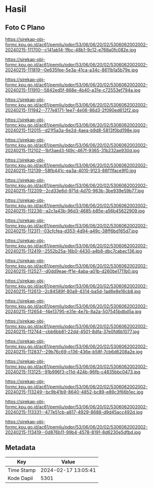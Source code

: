 # Hasil

## Foto C Plano

https://sirekap-obj-formc.kpu.go.id/ac61/pemilu/pdpr/53/06/06/20/02/5306062002002-20240215-111700--c141ab14-1fbc-48b1-9c12-e768a0fc082e.jpg

https://sirekap-obj-formc.kpu.go.id/ac61/pemilu/pdpr/53/06/06/20/02/5306062002002-20240215-111819--0e635fee-5e3a-41ca-a34c-8611b1a5b79e.jpg

https://sirekap-obj-formc.kpu.go.id/ac61/pemilu/pdpr/53/06/06/20/02/5306062002002-20240215-111910--5842ed5f-868e-4b40-a31e-c72553ef794a.jpg

https://sirekap-obj-formc.kpu.go.id/ac61/pemilu/pdpr/53/06/06/20/02/5306062002002-20240215-111942--777e8171-1ee7-4e06-86d3-2f090ed612f2.jpg

https://sirekap-obj-formc.kpu.go.id/ac61/pemilu/pdpr/53/06/06/20/02/5306062002002-20240215-112015--d21f5a3a-6e2d-4aea-b9d8-5813f0bd198e.jpg

https://sirekap-obj-formc.kpu.go.id/ac61/pemilu/pdpr/53/06/06/20/02/5306062002002-20240215-112102--1bf3aed3-f49c-467f-9365-31b232ae930d.jpg

https://sirekap-obj-formc.kpu.go.id/ac61/pemilu/pdpr/53/06/06/20/02/5306062002002-20240215-112139--58fb441c-ea3a-4010-9123-86f11face9f0.jpg

https://sirekap-obj-formc.kpu.go.id/ac61/pemilu/pdpr/53/06/06/20/02/5306062002002-20240215-112209--2cd33e6d-971d-4d70-963b-3be939e59b77.jpg

https://sirekap-obj-formc.kpu.go.id/ac61/pemilu/pdpr/53/06/06/20/02/5306062002002-20240215-112236--a2c1a43b-96d3-4685-b85e-a56b45622909.jpg

https://sirekap-obj-formc.kpu.go.id/ac61/pemilu/pdpr/53/06/06/20/02/5306062002002-20240215-112311--03cfcfea-d353-4d94-a49c-38ff6bd165d7.jpg

https://sirekap-obj-formc.kpu.go.id/ac61/pemilu/pdpr/53/06/06/20/02/5306062002002-20240215-112419--2552b25a-16b0-4430-a4b8-dbc7cabec136.jpg

https://sirekap-obj-formc.kpu.go.id/ac61/pemilu/pdpr/53/06/06/20/02/5306062002002-20240215-112527--d0dd9eae-ff1e-4aba-a01b-d260be1711b0.jpg

https://sirekap-obj-formc.kpu.go.id/ac61/pemilu/pdpr/53/06/06/20/02/5306062002002-20240215-112613--2c84589f-80a9-4314-ba5d-1ad6e8e16cb8.jpg

https://sirekap-obj-formc.kpu.go.id/ac61/pemilu/pdpr/53/06/06/20/02/5306062002002-20240215-112654--f4e13795-e31e-4e7b-8a2a-507545bdbd5a.jpg

https://sirekap-obj-formc.kpu.go.id/ac61/pemilu/pdpr/53/06/06/20/02/5306062002002-20240215-112744--cbb6bb81-22dd-4501-8dfa-37e0fd6b1077.jpg

https://sirekap-obj-formc.kpu.go.id/ac61/pemilu/pdpr/53/06/06/20/02/5306062002002-20240215-112837--29b76c69-c136-436e-b58f-7cb6d6208a2e.jpg

https://sirekap-obj-formc.kpu.go.id/ac61/pemilu/pdpr/53/06/06/20/02/5306062002002-20240215-113125--91b996f3-c11d-424b-96fb-c4835bbc0473.jpg

https://sirekap-obj-formc.kpu.go.id/ac61/pemilu/pdpr/53/06/06/20/02/5306062002002-20240215-113249--bc9b41b9-8640-4852-bc89-e89c3f66b1ec.jpg

https://sirekap-obj-formc.kpu.go.id/ac61/pemilu/pdpr/53/06/06/20/02/5306062002002-20240215-113331--477e51cb-a817-4929-8688-d9d45acc492d.jpg

https://sirekap-obj-formc.kpu.go.id/ac61/pemilu/pdpr/53/06/06/20/02/5306062002002-20240215-113419--0d876b11-99b4-4578-8191-8d6230e5dfbd.jpg


## Metadata

| Key        | Value               |
| ---------- | ------------------- |
| Time Stamp | 2024-02-17 13:05:41 |
| Kode Dapil | 5301                |



